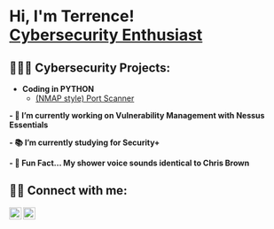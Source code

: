<h1>Hi, I'm Terrence! <br/><a href="https://github.com/terrencewoodard">Cybersecurity Enthusiast </a> <a href="https://www.linkedin.com/in/terrencewoodard/"></a></h1>

<h2>👨🏾‍💻 Cybersecurity Projects:</h2>

- <b>Coding in PYTHON</b>
  - [(NMAP style) Port Scanner](https://github.com/TerrenceWoodard/PythonPortScanner.git)
  
<b>- 🔭 I’m currently working on Vulnerability Management with Nessus Essentials <b>
  
<b>- 📚 I’m currently studying for Security+ <b>
  
<b>- 🤪 Fun Fact... My shower voice sounds identical to Chris Brown <b>


<h2> 🤳🏾 Connect with me:</h2>

[<img align="left" alt="TerrenceWoodard | Twitter" width="22px" src="https://cdn.jsdelivr.net/npm/simple-icons@v3/icons/twitter.svg" />][twitter]
[<img align="left" alt="TerrenceWoodard | LinkedIn" width="22px" src="https://cdn.jsdelivr.net/npm/simple-icons@v3/icons/linkedin.svg" />][linkedin]

[twitter]: https://twitter.com/cyberterrence
[linkedin]: https://linkedin.com/in/terrencewoodard



<!--
**TerrenceWoodard** is a ✨ _special_ ✨ repository because its `README.md` (this file) appears on your GitHub profile.

Here are some ideas to get you started:

- 🔭 I’m currently working on ... 
- 🌱 I’m currently learning ...
- 👯 I’m looking to collaborate on ...
- 🤔 I’m looking for help with ...
- 💬 Ask me about ...
- 📫 How to reach me: ...
- 😄 Pronouns: ...
- ⚡ Fun fact: ...
-->
